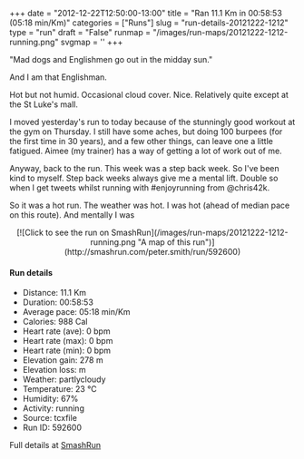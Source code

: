 +++
date = "2012-12-22T12:50:00-13:00"
title = "Ran 11.1 Km in 00:58:53 (05:18 min/Km)"
categories = ["Runs"]
slug = "run-details-20121222-1212"
type = "run"
draft = "False"
runmap = "/images/run-maps/20121222-1212-running.png"
svgmap = '<polyline points="93 14, 91 17, 93 19, 96 20, 96 23, 98 25, 99 28, 97 30, 95 35, 95 37, 99 42, 100 48, 98 56, 97 62, 99 66, 100 70, 100 71, 97 76, 97 80, 94 90, 87 89, 71 86, 60 83, 58 83, 30 77, 26 76, 20 74, 17 71, 1 54, 0 45, 0 35, 19 32, 45 34, 55 33, 60 31, 79 16, 83 17, 84 13, 89 11, 94 11">'
+++

"Mad dogs and Englishmen go out in the midday sun."

And I am that Englishman. 

Hot but not humid. Occasional cloud cover. Nice. Relatively quite except at the St Luke's mall. 

I moved yesterday's run to today because of the stunningly good workout at the gym on Thursday. I still have some aches, but doing 100 burpees (for the first time in 30 years), and a few other things, can leave one a little fatigued. Aimee (my trainer) has a way of getting a lot of work out of me. 

Anyway, back to the run. This week was a step back week. So I've been kind to myself. Step back weeks always give me a mental lift. Double so when I get tweets whilst running with #enjoyrunning from @chris42k. 

So it was a hot run. The weather was hot. I was hot (ahead of median pace on this route). And mentally I was

<!--more-->

<center>
[![Click to see the run on SmashRun](/images/run-maps/20121222-1212-running.png "A map of this run")](http://smashrun.com/peter.smith/run/592600)
</center>

#### Run details

* Distance: 11.1 Km
* Duration: 00:58:53
* Average pace: 05:18 min/Km
* Calories: 988 Cal
* Heart rate (ave): 0 bpm
* Heart rate (max): 0 bpm
* Heart rate (min): 0 bpm
* Elevation gain: 278 m
* Elevation loss:  m
* Weather: partlycloudy
* Temperature: 23 &deg;C
* Humidity: 67%
* Activity: running
* Source: tcxfile
* Run ID: 592600

Full details at [SmashRun](http://smashrun.com/peter.smith/run/592600)